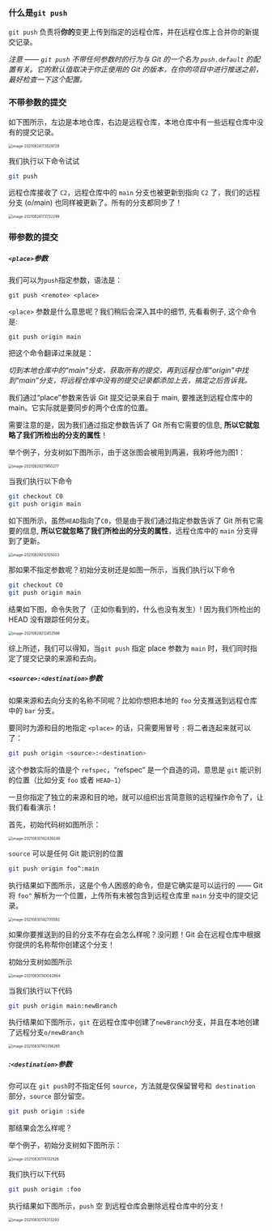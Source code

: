 ### 什么是`git push`

`git push` 负责将**你的**变更上传到指定的远程仓库，并在远程仓库上合并你的新提交记录。

*注意 —— `git push` 不带任何参数时的行为与 Git 的一个名为 `push.default` 的配置有关。它的默认值取决于你正使用的 Git 的版本，在你的项目中进行推送之前，最好检查一下这个配置。*

### 不带参数的提交

如下图所示，左边是本地仓库，右边是远程仓库，本地仓库中有一些远程仓库中没有的提交记录。

<img src="images/image-20210824173529728.png" alt="image-20210824173529728" style="zoom:50%;" />

我们执行以下命令试试

```bash
git push
```

远程仓库接收了 `C2`，远程仓库中的 `main` 分支也被更新到指向 `C2` 了，我们的远程分支 (o/main) 也同样被更新了。所有的分支都同步了！

<img src="images/image-20210824173732299.png" alt="image-20210824173732299" style="zoom:50%;" />

### 带参数的提交

##### `<place>`参数

我们可以为` push `指定参数，语法是：

```
git push <remote> <place>
```

`<place>` 参数是什么意思呢？我们稍后会深入其中的细节, 先看看例子, 这个命令是:

```
git push origin main
```

把这个命令翻译过来就是：

*切到本地仓库中的“main”分支，获取所有的提交，再到远程仓库“origin”中找到“main”分支，将远程仓库中没有的提交记录都添加上去，搞定之后告诉我。*

我们通过“place”参数来告诉 Git 提交记录来自于 main, 要推送到远程仓库中的 main。它实际就是要同步的两个仓库的位置。

需要注意的是，因为我们通过指定参数告诉了 Git 所有它需要的信息, **所以它就忽略了我们所检出的分支的属性**！

举个例子，分支树如下图所示，由于这张图会被用到两遍，我称呼他为图1：

<img src="images/image-20210829211950277.png" alt="image-20210829211950277" style="zoom:50%;" />

当我们执行以下命令

```bash
git checkout C0
git push origin main
```

如下图所示，虽然`HEAD`指向了`C0`，但是由于我们通过指定参数告诉了 Git 所有它需要的信息, **所以它就忽略了我们所检出的分支的属性**，远程仓库中的 `main` 分支得到了更新。

<img src="images/image-20210829212105003.png" alt="image-20210829212105003" style="zoom:50%;" />

那如果不指定参数呢？初始分支树还是如图一所示，当我们执行以下命令

```bash
git checkout C0
git push origin main
```

结果如下图，命令失败了（正如你看到的，什么也没有发生）! 因为我们所检出的 HEAD 没有跟踪任何分支。

<img src="images/image-20210829212452566.png" alt="image-20210829212452566" style="zoom:50%;" />

综上所述，我们可以得知，当`git push` 指定 place 参数为 `main` 时，我们同时指定了提交记录的来源和去向。

#####  `<source>:<destination>`参数

如果来源和去向分支的名称不同呢？比如你想把本地的 `foo` 分支推送到远程仓库中的 `bar` 分支。

要同时为源和目的地指定 `<place>` 的话，只需要用冒号 `:` 将二者连起来就可以了：

```bash
git push origin <source>:<destination>
```

这个参数实际的值是个 `refspec`，“refspec” 是一个自造的词，意思是 `git` 能识别的位置（比如分支 `foo` 或者 `HEAD~1`）

一旦你指定了独立的来源和目的地，就可以组织出言简意赅的远程操作命令了，让我们看看演示！

首先，初始代码树如图所示：

<img src="images/image-20210830142439248.png" alt="image-20210830142439248" style="zoom:50%;" />

`source` 可以是任何 Git 能识别的位置

```bash
git push origin foo^:main
```

执行结果如下图所示，这是个令人困惑的命令，但是它确实是可以运行的 —— Git 将 `foo^` 解析为一个位置，上传所有未被包含到远程仓库里 `main` 分支中的提交记录。

<img src="images/image-20210830142705592.png" alt="image-20210830142705592" style="zoom:50%;" />

如果你要推送到的目的分支不存在会怎么样呢？没问题！Git 会在远程仓库中根据你提供的名称帮你创建这个分支！

初始分支树如图所示

<img src="images/image-20210830143042864.png" alt="image-20210830143042864" style="zoom:50%;" />

当我们执行以下代码

```bash
git push origin main:newBranch
```

执行结果如下图所示，`git` 在远程仓库中创建了`newBranch`分支，并且在本地创建了远程分支`o/newBranch`

<img src="images/image-20210830143356265.png" alt="image-20210830143356265" style="zoom:50%;" />

##### :`<destination>`参数

你可以在 `git push`时不指定任何 `source`，方法就是仅保留冒号和` destination` 部分，`source` 部分留空。

```bash
git push origin :side
```

那结果会怎么样呢？

举个例子，初始分支树如下图所示：

<img src="images/image-20210830174132526.png" alt="image-20210830174132526" style="zoom:50%;" />

我们执行以下代码

```bash
git push origin :foo
```

执行结果如下图所示，`push` 空 到远程仓库会删除远程仓库中的分支！

<img src="images/image-20210830174313293.png" alt="image-20210830174313293" style="zoom:50%;" />
